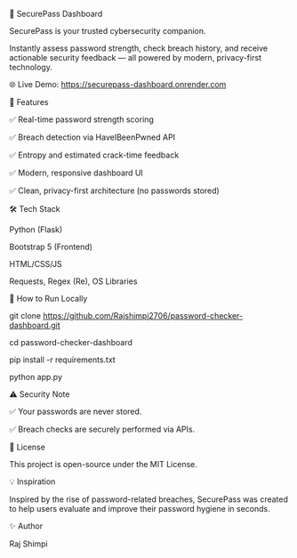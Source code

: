 🔐 SecurePass Dashboard

SecurePass is your trusted cybersecurity companion.

Instantly assess password strength, check breach history, and receive actionable security feedback — all powered by modern, privacy-first technology.

🌐 Live Demo: https://securepass-dashboard.onrender.com

🚀 Features

✅ Real-time password strength scoring

✅ Breach detection via HaveIBeenPwned API

✅ Entropy and estimated crack-time feedback

✅ Modern, responsive dashboard UI

✅ Clean, privacy-first architecture (no passwords stored)

🛠️ Tech Stack

Python (Flask)

Bootstrap 5 (Frontend)

HTML/CSS/JS

Requests, Regex (Re), OS Libraries

📄 How to Run Locally

git clone https://github.com/Rajshimpi2706/password-checker-dashboard.git

cd password-checker-dashboard

pip install -r requirements.txt

python app.py

⚠️ Security Note

✅ Your passwords are never stored.

✅ Breach checks are securely performed via APIs.

📢 License

This project is open-source under the MIT License.

💡 Inspiration

Inspired by the rise of password-related breaches, SecurePass was created to help users evaluate and improve their password hygiene in seconds.

✨ Author

Raj Shimpi




